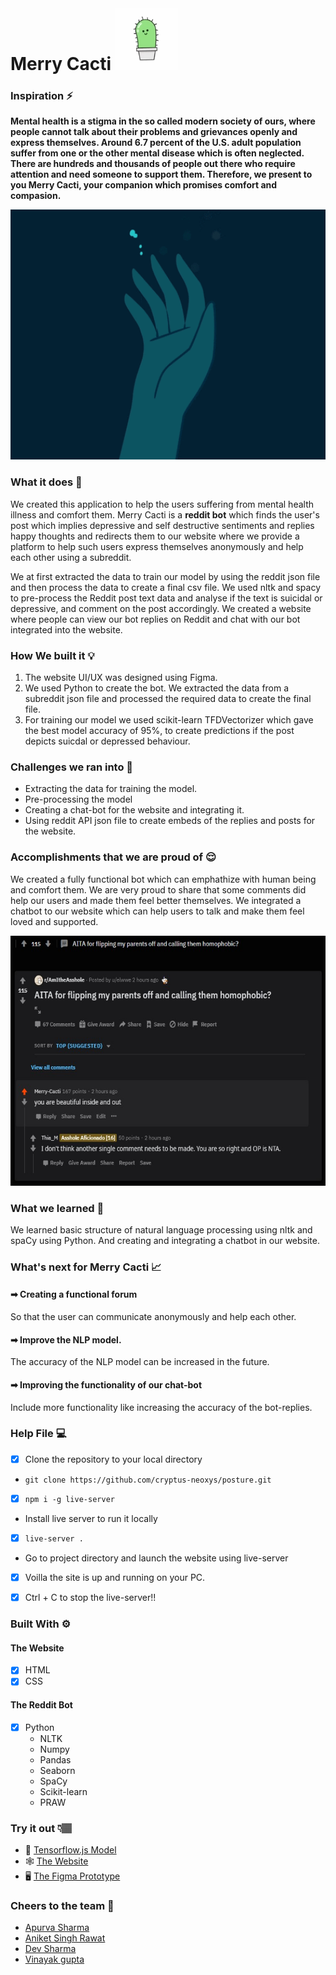 # Merry Cacti <img src="https://github.com/Apurva-tech/files/blob/master/Bot-Avatar.jpg" width="100" height = "100">


### Inspiration ⚡

<strong>Mental health is a stigma in the so called modern society of ours, where people cannot talk about their problems and grievances openly and express themselves. Around 6.7 percent of the U.S. adult population suffer from one or the other mental disease which is often neglected. There are hundreds and thousands of people out there who require attention and need someone to support them. Therefore, we present to you Merry Cacti, your companion which promises comfort and compasion. </strong>

<p  align="center"><img height= "400" width = "600" src = "https://github.com/Apurva-tech/files/blob/master/Landling.gif"></p>

### What it does 🤖

We created this application to help the users suffering from mental health illness and comfort them. Merry Cacti is a <strong>reddit bot</strong> which finds the user's post which implies depressive and self destructive sentiments and replies happy thoughts and redirects them to our website where we provide a platform to help such users express themselves anonymously and help each other using a subreddit. 

We at first extracted the data to train our model by using the reddit json file and then process the data to create a final csv file. We used nltk and spacy to pre-process the Reddit post text data and analyse if the text is suicidal or depressive, and comment on the post accordingly. We created a website where people can view our bot replies on Reddit and chat with our bot integrated into the website. 

### How We built it 💡

1. The website UI/UX was designed using Figma. 
2. We used Python to create the bot. We extracted the data from a subreddit json file and processed the required data to create the final file.  
3. For training our model we used scikit-learn TFDVectorizer which gave the best model accuracy of 95%, to create predictions if the post depicts suicdal or depressed behaviour.


### Challenges we ran into 🧠

- Extracting the data for training the model.
- Pre-processing the model 
- Creating a chat-bot for the website and integrating it.
- Using reddit API json file to create embeds of the replies and posts for the website.

### Accomplishments that we are proud of 😌

We created a fully functional bot which can emphathize with human being and comfort them. We are very proud to share that some comments did help our users and made them feel better themselves. We integrated a chatbot to our website which can help users to talk and make them feel loved and supported. 

<p  align="center"><img height= "400" width = "600" src = "https://github.com/Apurva-tech/files/blob/master/167-points.jpg"></p>


### What we learned 🤩

We learned basic structure of natural language processing using nltk and spaCy using Python. And creating and integrating a chatbot in our website. 

### What's next for Merry Cacti 📈

#### ➡ Creating a functional forum

So that the user can communicate anonymously and help each other. 

#### ➡ Improve the NLP model. 

The accuracy of the NLP model can be increased in the future.

#### ➡ Improving the functionality of our chat-bot

Include more functionality like increasing the accuracy of the bot-replies. 

### Help File 💻

- [x] Clone the repository to your local directory
- `git clone https://github.com/cryptus-neoxys/posture.git`

- [x] `npm i -g live-server`
- Install live server to run it locally

- [x] `live-server .`
- Go to project directory and launch the website using live-server

- [x] Voilla the site is up and running on your PC.

- [x] Ctrl + C to stop the live-server!!

### Built With ⚙

#### The Website

- [x] HTML
- [x] CSS

#### The Reddit Bot
- [x] Python
  - NLTK
  - Numpy
  - Pandas
  - Seaborn
  - SpaCy
  - Scikit-learn
  - PRAW


### Try it out 👇🏽

- 🤖 [Tensorflow.js Model](https://teachablemachine.withgoogle.com/models/f4JB966HD/)
- 🕸 [The Website](https://Pose-Bot.vercel.app/#home)
- 🖥 [The Figma Prototype](https://www.figma.com/file/utEHzshb9zHSB0v3Kp7Rby/Untitled?node-id=0%3A1)

### Cheers to the team 🥂

- [Apurva Sharma](https://github.com/Apurva-tech)
- [Aniket Singh Rawat](https://github.com/dikwickley)
- [Dev Sharma](https://github.com/cryptus-neoxys)
- [Vinayak gupta](https://github.com/gvinayakgupta)

